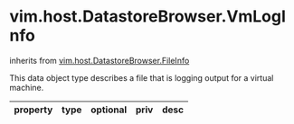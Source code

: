 vim.host.DatastoreBrowser.VmLogInfo
===================================
inherits from [vim.host.DatastoreBrowser.FileInfo](docs/vim.host.DatastoreBrowser.FileInfo.md)


This data object type describes a file that is logging output for a virtual   machine.

| property | type | optional | priv | desc |
|:---------|:-----|:---------|:-----|:-----|


